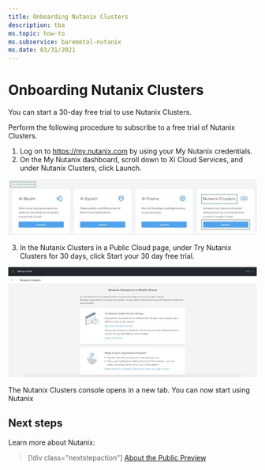 ```yaml
---
title: Onboarding Nutanix Clusters 
description: tba
ms.topic: how-to
ms.subservice: baremetal-nutanix
ms.date: 03/31/2021
---
```


# Onboarding Nutanix Clusters 

You can start a 30-day free trial to use Nutanix Clusters. 
 
Perform the following procedure to subscribe to a free trial of Nutanix Clusters. 
1.	Log on to https://my.nutanix.com by using your My Nutanix credentials. 
2.	On the My Nutanix dashboard, scroll down to Xi Cloud Services, and under Nutanix Clusters, click Launch. 


[![Deployment](media/onboarding-nutanix-clusters/registration-1.png)](media/onboarding-nutanix-clusters/registration-1.png#lightbox)




3.	In the Nutanix Clusters in a Public Cloud page, under Try Nutanix Clusters for 30 days, click Start your 30 day free trial. 
 
[![Deployment](media/onboarding-nutanix-clusters/registration-2.png)](media/onboarding-nutanix-clusters/registration-2.png#lightbox)
 
The Nutanix Clusters console opens in a new tab. You can now start using Nutanix 

## Next steps

Learn more about Nutanix:

> [!div class="nextstepaction"]
> [About the Public Preview](about-the-public-preview.md)
